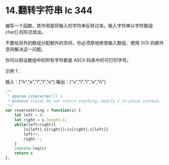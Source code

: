 # 14.翻转字符串 lc 344

编写一个函数，其作用是将输入的字符串反转过来。输入字符串以字符数组 char\[] 的形式给出。

不要给另外的数组分配额外的空间，你必须原地修改输入数组、使用 O(1) 的额外空间解决这一问题。

你可以假设数组中的所有字符都是 ASCII 码表中的可打印字符。

示例 1：

输入：\["h","e","l","l","o"] 输出：\["o","l","l","e","h"]

```javascript
/**
 * @param {character[]} s
 * @return {void} Do not return anything, modify s in-place instead.
 */
var reverseString = function(s) {
    let left = 0;
    let right = s.length-1;
    while(left<right){
        [s[left],s[right]]=[s[right],s[left]]
        left++;
        right--;
    }
    console.log(s)
    return s
};
```
